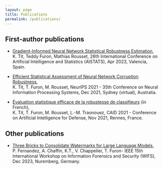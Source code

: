 ```yaml
---
layout: page
title: Publications
permalink: /publications/
---
```

## First-author publications

* [Gradient-Informed Neural Network Statistical Robustness Estimation](https://proceedings.mlr.press/v206/tit23a.html), <br> K. Tit, Teddy Furon, Mathias Rousset, 26th International Conference on Artificial Intelligence and Statistics (AISTATS), Apr 2023, Valencia, Spain.

* [Efficient Statistical Assessment of Neural Network Corruption Robustness](https://proceedings.neurips.cc/paper/2021/hash/4d215ab7508a3e089af43fb605dd27d1-Abstract.html), <br> K. Tit, T. Furon, M. Rousset, NeurIPS 2021 - 35th Conference on Neural Information Processing Systems, Dec 2021, Sydney (virtual), Australia.

* [Évaluation statistique efficace de la robustesse de classifieurs](https://hal.archives-ouvertes.fr/hal-03462156) (in French), <br> K. Tit, T. Furon, M. Rousset, L.-M. Traonouez, CAID 2021 - Conference on Artificial Intelligence for Defense, Nov 2021, Rennes, France.

## Other publications

* [Three Bricks to Consolidate Watermarks for Large Language Models](https://arxiv.org/abs/2308.00113), <br> P. Fernandez, A. Chaffin, K.T., V. Chappelier, T. Furon- IEEE 15th International Workshop on Information Forensics and Security (WIFS), Dec 2023, Nuremberg, Germany.